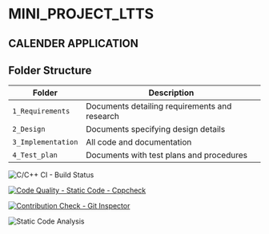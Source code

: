 # MINI_PROJECT_LTTS

## CALENDER APPLICATION

## Folder Structure
Folder             | Description
-------------------| -----------------------------------------
`1_Requirements`   | Documents detailing requirements and research
`2_Design`         | Documents specifying design details
`3_Implementation` | All code and documentation
`4_Test_plan`      | Documents with test plans and procedures


![C/C++ CI - Build Status](https://github.com/kushwahaanshika/Mini_project/actions/workflows/main.yml/badge.svg)


[![Code Quality - Static Code - Cppcheck](https://github.com/kushwahaanshika/Mini_project/actions/workflows/cpp_check.yml/badge.svg)](https://github.com/Purva112/Demo/actions/workflows/cpp_check.yml)

[![Contribution Check - Git Inspector](https://github.com/kushwahaanshika/Mini_project/actions/workflows/git-inspector.yml/badge.svg)](https://github.com/Purva112/Demo/actions/workflows/git-inspector.yml)

![Static Code Analysis](https://github.com/kushwahaanshika/Mini_project/actions/workflows/static-code.yml/badge.svg)
 
